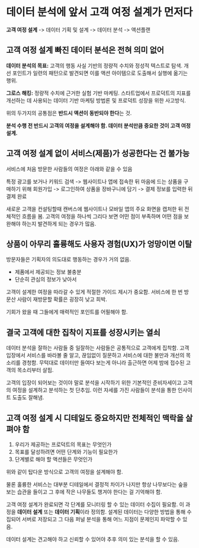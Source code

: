 # 데이터 분석에 앞서 고객 여정 설계가 먼저다

**고객 여정 설계** -> 데이터 기획 및 설계 -> 데이터 분석 -> 액션플랜

## 고객 여정 설계 빠진 데이터 분석은 전혀 의미 없어

**데이터 분석의 목표:** 고객의 행동 사실 기반의 정량적 수치와 정성적 텍스트로 탐색. 개선 포인트가 일련의 패턴으로 발견되면 이를 액션 아이템으로 도출해서 실행에 옮기는 행위.

**그로스 해킹:** 정량적 수치에 근거한 실험 기반 마케팅. 스타트업에서 프로덕트의 지표를 개선하는 데 사용되는 데이터 기반 마케팅 방법론 및 프로덕트 성장을 위한 사고방식.

위의 두가지의 공통점은 **반드시 액션이 동반되야 한다**는 것.


**분석 수행 전 반드시 고객의 여정을 설계해야 함. 데이터 분석만큼 중요한 것이 고객 여정 설계.** 


## 고객 여정 설계 없이 서비스(제품)가 성공한다는 건 불가능

서비스에 처음 방문한 사람들의 여정은 아래와 같을 수 있음

특정 광고를 보거나 키워드 검색 -> 웹사이트나 앱에 접속한 뒤 마음에 드는 상품을 구매하기 위해 회원가입 -> 로그인하여 상품을 장바구니에 담기 -> 결제 정보를 입력한 뒤 결제 완료

새로운 고객을 컨설팅할때 캔버스에 웹사이트나 모바일 앱의 주요 화면을 캡처한 뒤 전체적인 흐름을 봄. 고객의 여정을 하나씩 그리다 보면 어떤 점이 부족하며 어떤 점을 보완해야 하는지 발견하게 되는 경우가 많음.

## 상품이 아무리 훌륭해도 사용자 경험(UX)가 엉망이면 이탈

방문자들은 기획자의 의도대로 행동하는 경우가 거의 없음.
- 제품에서 제공되는 정보 불충분
- 단순히 관심의 정보가 낮아서

고객이 설계한 여정을 따라갈 수 있게 적절한 가이드 제시가 중요함. 서비스에 한 번 방문산 사람이 재방문할 확률은 굉장히 낮고 희박.

기회가 왔을 때 그들에게 매력적인 포인트를 어필해야 함.

## 결국 고객에 대한 집착이 지표를 성장시키는 열쇠

데이터 분석을 잘하는 사람들 중 일잘하는 사람들은 공통적으로 고객에게 집착함. 고객 입장에서 서비스를 바라볼 줄 알고, 끊임없이 질문하고 서비스에 대한 불만과 개선의 목소리를 경청함.
무턱대로 데이터만 들여다 보는게 아니라 출근하면 어제 밤에 접수된 고객의 목소리부터 살핌.

고객의 입장이 되어보는 것이야 말로 분석을 시작하기 위한 기본적인 준비자세이고 고객의 여정을 설계하고 분석하는 첫 단추임. 이런 자세를 가진 사람들이 분석을 통한 인사이트 도출도 잘해냄.

## 고객 여정 설계 시 디테일도 중요하지만 전체적인 맥락을 살펴야 함

1. 우리가 제공하는 프로덕트의 목표는 무엇인가
2. 목표를 달성하려면 어떤 단계와 기능이 필요한가
3. 단계별로 해야 할 액션들은 무엇인가

위와 같이 탑다운 방식으로 고객의 여정을 설계해야 함.

물론 훌륭한 서비스는 대부분 디테일에서 결정적 차이가 나지만 항상 나무보다는 숲을 보는 습관을 들이고 그 후에 작은 나무들도 챙겨야 한다는 걸 기억해야 함.


고객 여정 설계가 완료되면 각 단계를 모니터링 할 수 있는 데이터 수집이 필요함. 이 과정을 **데이터 설계** 또는 **데이터 기획**이라 정의함.
설계된 데이터는 다양한 방법을 통해 수집되어 서버로 저장되고 그 다음 퍼널 분석을 통해 어느 지점이 문제인지 파악할 수 있음.

데이터 설계는 견고해야 하고 신뢰할 수 있어야 추후 의미 있는 분석을 할 수 있음.
